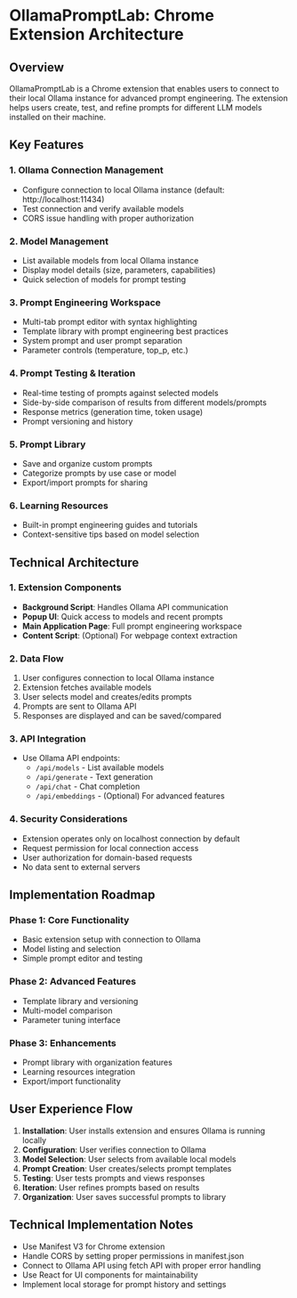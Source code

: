 # OllamaPromptLab: Chrome Extension Architecture

## Overview
OllamaPromptLab is a Chrome extension that enables users to connect to their local Ollama instance for advanced prompt engineering. The extension helps users create, test, and refine prompts for different LLM models installed on their machine.

## Key Features

### 1. Ollama Connection Management
- Configure connection to local Ollama instance (default: http://localhost:11434)
- Test connection and verify available models
- CORS issue handling with proper authorization

### 2. Model Management
- List available models from local Ollama instance
- Display model details (size, parameters, capabilities)
- Quick selection of models for prompt testing

### 3. Prompt Engineering Workspace
- Multi-tab prompt editor with syntax highlighting
- Template library with prompt engineering best practices
- System prompt and user prompt separation
- Parameter controls (temperature, top_p, etc.)

### 4. Prompt Testing & Iteration
- Real-time testing of prompts against selected models
- Side-by-side comparison of results from different models/prompts
- Response metrics (generation time, token usage)
- Prompt versioning and history

### 5. Prompt Library
- Save and organize custom prompts
- Categorize prompts by use case or model
- Export/import prompts for sharing

### 6. Learning Resources
- Built-in prompt engineering guides and tutorials
- Context-sensitive tips based on model selection

## Technical Architecture

### 1. Extension Components
- **Background Script**: Handles Ollama API communication
- **Popup UI**: Quick access to models and recent prompts
- **Main Application Page**: Full prompt engineering workspace
- **Content Script**: (Optional) For webpage context extraction

### 2. Data Flow
1. User configures connection to local Ollama instance
2. Extension fetches available models
3. User selects model and creates/edits prompts
4. Prompts are sent to Ollama API
5. Responses are displayed and can be saved/compared

### 3. API Integration
- Use Ollama API endpoints:
  - `/api/models` - List available models
  - `/api/generate` - Text generation
  - `/api/chat` - Chat completion
  - `/api/embeddings` - (Optional) For advanced features

### 4. Security Considerations
- Extension operates only on localhost connection by default
- Request permission for local connection access
- User authorization for domain-based requests
- No data sent to external servers

## Implementation Roadmap

### Phase 1: Core Functionality
- Basic extension setup with connection to Ollama
- Model listing and selection
- Simple prompt editor and testing

### Phase 2: Advanced Features
- Template library and versioning
- Multi-model comparison
- Parameter tuning interface

### Phase 3: Enhancements
- Prompt library with organization features
- Learning resources integration
- Export/import functionality

## User Experience Flow

1. **Installation**: User installs extension and ensures Ollama is running locally
2. **Configuration**: User verifies connection to Ollama
3. **Model Selection**: User selects from available local models
4. **Prompt Creation**: User creates/selects prompt templates
5. **Testing**: User tests prompts and views responses
6. **Iteration**: User refines prompts based on results
7. **Organization**: User saves successful prompts to library

## Technical Implementation Notes

- Use Manifest V3 for Chrome extension
- Handle CORS by setting proper permissions in manifest.json
- Connect to Ollama API using fetch API with proper error handling
- Use React for UI components for maintainability
- Implement local storage for prompt history and settings